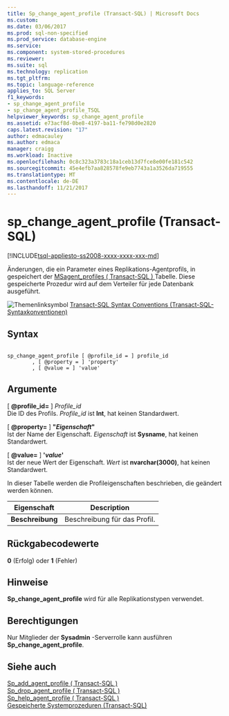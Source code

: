 ```yaml
---
title: Sp_change_agent_profile (Transact-SQL) | Microsoft Docs
ms.custom: 
ms.date: 03/06/2017
ms.prod: sql-non-specified
ms.prod_service: database-engine
ms.service: 
ms.component: system-stored-procedures
ms.reviewer: 
ms.suite: sql
ms.technology: replication
ms.tgt_pltfrm: 
ms.topic: language-reference
applies_to: SQL Server
f1_keywords:
- sp_change_agent_profile
- sp_change_agent_profile_TSQL
helpviewer_keywords: sp_change_agent_profile
ms.assetid: e73acf8d-0be8-4197-ba11-fe798d0e2820
caps.latest.revision: "17"
author: edmacauley
ms.author: edmaca
manager: craigg
ms.workload: Inactive
ms.openlocfilehash: 0c8c323a3783c18a1ceb13d7fce8e00fe181c542
ms.sourcegitcommit: 45e4efb7aa828578fe9eb7743a1a3526da719555
ms.translationtype: MT
ms.contentlocale: de-DE
ms.lasthandoff: 11/21/2017
---
```

# <a name="spchangeagentprofile-transact-sql"></a>sp_change_agent_profile (Transact-SQL)
[!INCLUDE[tsql-appliesto-ss2008-xxxx-xxxx-xxx-md](../../includes/tsql-appliesto-ss2008-xxxx-xxxx-xxx-md.md)]

  Änderungen, die ein Parameter eines Replikations-Agentprofils, in gespeichert der [MSagent_profiles &#40; Transact-SQL &#41; ](../../relational-databases/system-tables/msagent-profiles-transact-sql.md) Tabelle. Diese gespeicherte Prozedur wird auf dem Verteiler für jede Datenbank ausgeführt.  
  
 ![Themenlinksymbol](../../database-engine/configure-windows/media/topic-link.gif "Topic link icon") [Transact-SQL Syntax Conventions (Transact-SQL-Syntaxkonventionen)](../../t-sql/language-elements/transact-sql-syntax-conventions-transact-sql.md)  
  
## <a name="syntax"></a>Syntax  
  
```  
  
sp_change_agent_profile [ @profile_id = ] profile_id   
        , [ @property = ] 'property'   
        , [ @value = ] 'value'   
```  
  
## <a name="arguments"></a>Argumente  
 [  **@profile_id=** ] *Profile_id*  
 Die ID des Profils. *Profile_id* ist **Int**, hat keinen Standardwert.  
  
 [  **@property=** ] **"***Eigenschaft***"**  
 Ist der Name der Eigenschaft. *Eigenschaft* ist **Sysname**, hat keinen Standardwert.  
  
 [ **@value=** ] **'***value***'**  
 Ist der neue Wert der Eigenschaft. *Wert* ist **nvarchar(3000)**, hat keinen Standardwert.  
  
 In dieser Tabelle werden die Profileigenschaften beschrieben, die geändert werden können.  
  
|Eigenschaft|Description|  
|--------------|-----------------|  
|**Beschreibung**|Beschreibung für das Profil.|  
  
## <a name="return-code-values"></a>Rückgabecodewerte  
 **0** (Erfolg) oder **1** (Fehler)  
  
## <a name="remarks"></a>Hinweise  
 **Sp_change_agent_profile** wird für alle Replikationstypen verwendet.  
  
## <a name="permissions"></a>Berechtigungen  
 Nur Mitglieder der **Sysadmin** -Serverrolle kann ausführen **Sp_change_agent_profile**.  
  
## <a name="see-also"></a>Siehe auch  
 [Sp_add_agent_profile &#40; Transact-SQL &#41;](../../relational-databases/system-stored-procedures/sp-add-agent-profile-transact-sql.md)   
 [Sp_drop_agent_profile &#40; Transact-SQL &#41;](../../relational-databases/system-stored-procedures/sp-drop-agent-profile-transact-sql.md)   
 [Sp_help_agent_profile &#40; Transact-SQL &#41;](../../relational-databases/system-stored-procedures/sp-help-agent-profile-transact-sql.md)   
 [Gespeicherte Systemprozeduren &#40;Transact-SQL&#41;](../../relational-databases/system-stored-procedures/system-stored-procedures-transact-sql.md)  
  
  
